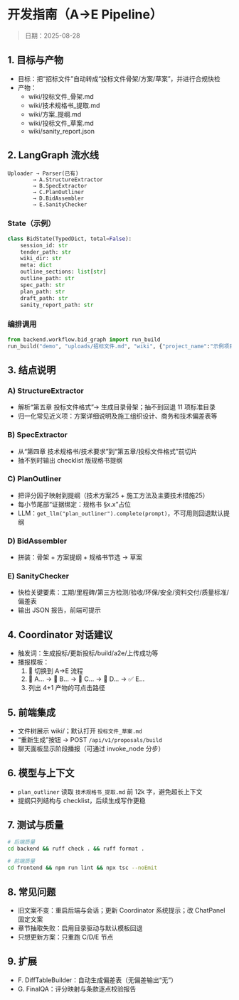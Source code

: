 # 开发指南（A→E Pipeline）

> 日期：2025-08-28

## 1. 目标与产物

- 目标：把“招标文件”自动转成“投标文件骨架/方案/草案”，并进行合规快检
- 产物：
  - wiki/投标文件_骨架.md
  - wiki/技术规格书_提取.md
  - wiki/方案_提纲.md
  - wiki/投标文件_草案.md
  - wiki/sanity_report.json

## 2. LangGraph 流水线

```
Uploader → Parser(已有)
        → A.StructureExtractor
        → B.SpecExtractor
        → C.PlanOutliner
        → D.BidAssembler
        → E.SanityChecker
```

### State（示例）

```python
class BidState(TypedDict, total=False):
    session_id: str
    tender_path: str
    wiki_dir: str
    meta: dict
    outline_sections: list[str]
    outline_path: str
    spec_path: str
    plan_path: str
    draft_path: str
    sanity_report_path: str
```

### 编排调用

```python
from backend.workflow.bid_graph import run_build
run_build("demo", "uploads/招标文件.md", "wiki", {"project_name":"示例项目"})
```

## 3. 结点说明

### A) StructureExtractor

- 解析“第五章 投标文件格式”→ 生成目录骨架；抽不到回退 11 项标准目录
- 归一化常见近义项：方案详细说明及施工组织设计、商务和技术偏差表等

### B) SpecExtractor

- 从“第四章 技术规格书/技术要求”到“第五章/投标文件格式”前切片
- 抽不到时输出 checklist 版规格书提纲

### C) PlanOutliner

- 把评分因子映射到提纲（技术方案25 + 施工方法及主要技术措施25）
- 每小节尾部“证据绑定：规格书 §x.x”占位
- LLM：`get_llm("plan_outliner").complete(prompt)`，不可用则回退默认提纲

### D) BidAssembler

- 拼装：骨架 + 方案提纲 + 规格书节选 → 草案

### E) SanityChecker

- 快检关键要素：工期/里程碑/第三方检测/验收/环保/安全/资料交付/质量标准/偏差表
- 输出 JSON 报告，前端可提示

## 4. Coordinator 对话建议

- 触发词：生成投标/更新投标/build/a2e/上传成功等
- 播报模板：
  1) 🧭 切换到 A→E 流程
  2) 🚀 A… → 🔎 B… → 📝 C… → 🧩 D… → ✅ E…
  3) 列出 4+1 产物的可点击路径

## 5. 前端集成

- 文件树展示 wiki/；默认打开 `投标文件_草案.md`
- “重新生成”按钮 → POST `/api/v1/proposals/build`
- 聊天面板显示阶段播报（可通过 invoke_node 分步）

## 6. 模型与上下文

- `plan_outliner` 读取 `技术规格书_提取.md` 前 12k 字，避免超长上下文
- 提纲只列结构与 checklist，后续生成写作更稳

## 7. 测试与质量

```bash
# 后端质量
cd backend && ruff check . && ruff format .

# 前端质量
cd frontend && npm run lint && npx tsc --noEmit
```

## 8. 常见问题

- 旧文案不变：重启后端与会话；更新 Coordinator 系统提示；改 ChatPanel 固定文案
- 章节抽取失败：启用目录驱动与默认模板回退
- 只想更新方案：只重跑 C/D/E 节点

## 9. 扩展

- F. DiffTableBuilder：自动生成偏差表（无偏差输出“无”）
- G. FinalQA：评分映射与条款逐点校验报告